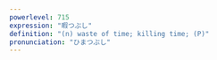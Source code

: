 ```yaml
---
powerlevel: 715
expression: "暇つぶし"
definition: "(n) waste of time; killing time; (P)"
pronunciation: "ひまつぶし"
---
```


